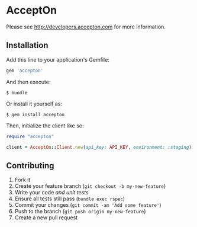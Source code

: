 # AcceptOn

Please see http://developers.accepton.com for more information.

## Installation

Add this line to your application's Gemfile:

```ruby
gem 'accepton'
```

And then execute:

    $ bundle

Or install it yourself as:

    $ gem install accepton

Then, initialize the client like so:

```ruby
require "accepton"

client = AcceptOn::Client.new(api_key: API_KEY, environment: :staging)
```

## Contributing

1. Fork it
2. Create your feature branch (`git checkout -b my-new-feature`)
3. Write your code *and unit tests*
4. Ensure all tests still pass (`bundle exec rspec`)
5. Commit your changes (`git commit -am 'Add some feature'`)
6. Push to the branch (`git push origin my-new-feature`)
7. Create a new pull request
